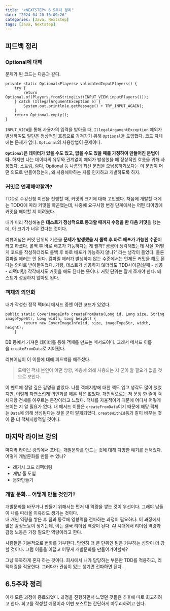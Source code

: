 ```yaml
---
title: "<NEXTSTEP> 6.5주차 정리"
date: "2024-04-20 16:09:26"
categories: [Java, Nextstep]
tags: [Java, Nextstep]
---
```


## 피드백 정리

### Optional에 대해

문제가 된 코드는 다음과 같다.

```reasonml
private static Optional<Players> validatedInputPlayers() {
    try {
        return Optional.of(Players.fromStringList(INPUT_VIEW.inputPlayers()));
    } catch (IllegalArgumentException e) {
        System.out.println(e.getMessage() + TRY_INPUT_AGAIN);
    }
    return Optional.empty();
}
```

`INPUT_VIEW`를 통해 사용자의 입력을 받아올 때, `IllegalArgumentException` 예외가 발생하여도 일단은 정상적인 흐름으로 가져가기 위해 `Optional`을 도입했다. 코드 자체에는 문제가 없다. `Optional`의 사용방법이 문제이다.

**`Optional`은 데이터가 있을 수도 있고, 없을 수도 있을 때를 가정하여 만들어진 문법이다.** 하지만 나는 데이터의 유무와 관계없이 예외가 발생했을 때 정상적인 흐름을 위해 사용했다. 스트림, 람다, Optional 등 나름의 최신 문법을 오남용하기보다는 이 문법이 어떤 의도로 만들어졌는지, 왜 사용해야하는 지를 인지하고 개발하도록 하자.

### 커밋은 언제해야할까?

TDD로 수강신청 미션을 진행할 때, 커밋의 크기에 대해 고민했다. 처음에 개발할 때에는 TODO에 따라 커밋을 하곤했는데, 나중에 요구사항 변경 단계에서는 어떤 타이밍에 커밋을 해야할 지 어려웠다.

내가 미리 작성해놓은 **테스트가 정상적으로 통과할 때까지 수정을 한 다음 커밋**을 했는데, 이 크기가 너무 컸다는 것이다.

리뷰어님은 커밋 단위의 기준을 **문제가 발생했을 시 롤백 후 바로 배포가 가능한 수준**이라고 하셨다. 롤백 후 바로 배포가 가능하다는 게 뭘까? 곰곰이 생각해봤는데 사실 '어떻게 코드를 작성하더라도 롤백 후 바로 배포가 가능하지 않나?' 라는 생각이 들었다. 물론 컴파일 에러는 안 된다. 컴파일 에러가 발생하지 않는 수준에서는 언제든 커밋을 해도 된다는 의미로 받아들여졌다. 가령, 테스트가 성공하지 않더라도 TDD사이클(실패 - 성공 - 리팩터링) 각각에서도 커밋을 해도 된다는 뜻이다. 커밋 단위는 잘게 쪼개야 한다. 테스트가 성공하지 않아도 된다.

### 객체의 의인화

내가 작성한 정적 팩터리 메서드 중엔 이런 코드가 있었다.

```reasonml
public static CoverImageInfo createFromData(Long id, Long size, String imageTypeStr, Long width, Long height) {
        return new CoverImageInfo(id, size, imageTypeStr, width, height);
    }
```

DB 등에서 가져온 데이터를 통해 객체를 만드는 메서드이다. 그래서 메서드 이름을 `createFromData`로 지어줬다.

리뷰어님이 이 이름에 대해 피드백을 해주셨다.

> 도메인 객체 본인이 어떤 방향, 계층에 의해 사용되는 지 굳이 알 필요가 없을 것으로 보인다.

이 멘트에 정말 깊은 감명을 받았다. 나름 객체지향에 대한 책도 읽고 생각도 많이 했었지만, 이렇게 자연스럽게 의인화를 해본 적은 없었다. 개인적으로는 저 문장 한 줄이 객체지향 전체를 아우르는 문장이라고 느꼈다. 객체를 자율적이기 때문에 어디서 어떻게 쓰이는 지 알 필요가 없다. 내 메서드 이름은 `createFromData`이기 때문에 해당 객체는 `Data`에 의해 생성된다는 것을 굳이 알게되었다. `createWithId`등과 같이 바꾸는 것이 좀 더 객체지향적일 것이다.

## 마지막 라이브 강의

마지막 라이브 강의에서 포비는 개발문화를 만드는 것에 대해 다양한 얘기를 전해줬다.  
어떻게 개발문화를 만들 수 있나?

- 레거시 코드 리팩터링
- 개발 툴 도입
- 문화만들기

### 개발 문화... 어떻게 만들 것인가?

개발문화를 바꾸거나 만들기 위해서는 먼저 내 역량을 쌓는 것이 우선이다. 그래야 남들이 나를 따라올 이유라도 생기는 것이다.  
내 개인 역량을 쌓은 후 팀과 동료에 영향력을 전파하는 과정이 필요하다. 이 과정에서 많은 감정노동이 생기는데, 이는 결국 리더십 역량이 된다. AI 시대에서 리더십 역량과 감정 노동은 가장 필요한 역량이라고 한다.

사람들은 기본적으로 변화를 거부한다. 당연히 더 큰 단위인 팀은 거부하는 성향이 더 강할 것이다. 그럼 이들을 이끌고 어떻게 개발문화를 만들어가야할까?

그냥 묵묵하게 혼자 하는 것이다. 회사에서 내가 담당하는 부분만 TDD를 적용하고, 리팩터링을 적용한다. 그러다가 관심이 있는 생기면 전파하면 된다.

## 6.5주차 정리

이제 모든 과정이 종료되었다. 과정을 진행하면서 느꼈던 것들은 추후에 따로 회고하려고 한다. 회고를 작성할 예정이라 이번 포스트는 간단하게 마무리하려고 한다.